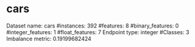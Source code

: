 # cars
Dataset name: cars
#instances: 392
#features: 8
  #binary_features: 0
  #integer_features: 1
  #float_features: 7
Endpoint type: integer
#Classes: 3
Imbalance metric: 0.19199682424
